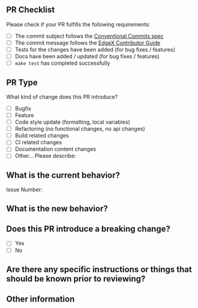 ## PR Checklist

Please check if your PR fulfills the following requirements:

- [ ] The commit subject follows the [Conventional Commits spec](https://github.com/zeke/semantic-pull-requests)
- [ ] The commit message follows the [EdgeX Contributor Guide](https://wiki.edgexfoundry.org/display/FA/Contributor%27s+Guide)
- [ ] Tests for the changes have been added (for bug fixes / features)
- [ ] Docs have been added / updated (for bug fixes / features)
- [ ] `make test` has completed successfully

## PR Type

What kind of change does this PR introduce?
<!-- Please check the one that applies to this PR using "x". -->

- [ ] Bugfix
- [ ] Feature
- [ ] Code style update (formatting, local variables)
- [ ] Refactoring (no functional changes, no api changes)
- [ ] Build related changes
- [ ] CI related changes
- [ ] Documentation content changes
- [ ] Other... Please describe:

## What is the current behavior?
<!-- Please describe the current behavior and link to a relevant issue. -->

Issue Number:

## What is the new behavior?

## Does this PR introduce a breaking change?
<!-- If this PR contains a breaking change, please describe the impact and migration path for existing applications below. -->

- [ ] Yes
- [ ] No

## Are there any specific instructions or things that should be known prior to reviewing?

## Other information